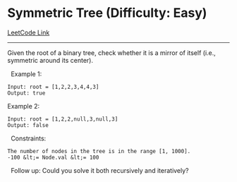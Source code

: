 # Symmetric Tree (Difficulty: Easy)

[LeetCode Link](https://leetcode.com/problems/symmetric-tree/)

---

Given the root of a binary tree, check whether it is a mirror of itself (i.e., symmetric around its center).

&nbsp;
Example 1:

```
Input: root = [1,2,2,3,4,4,3]
Output: true
```

Example 2:

```
Input: root = [1,2,2,null,3,null,3]
Output: false
```

&nbsp;
Constraints:


	The number of nodes in the tree is in the range [1, 1000].
	-100 &lt;= Node.val &lt;= 100


&nbsp;
Follow up: Could you solve it both recursively and iteratively?
